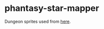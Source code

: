 # phantasy-star-mapper

Dungeon sprites used from [here](https://www.spriters-resource.com/fullview/169744/).